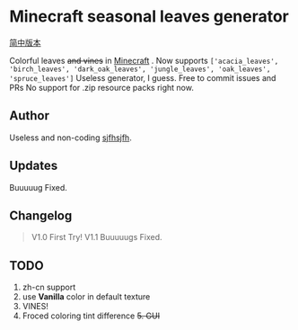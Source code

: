 # Minecraft seasonal leaves generator

[简中版本](.\README.md)

Colorful leaves ~~and vines~~ in [Minecraft](https://www.minecraft.net/) .
Now supports `['acacia_leaves', 'birch_leaves', 'dark_oak_leaves', 'jungle_leaves', 'oak_leaves', 'spruce_leaves']`
Useless generator, I guess.
Free to commit issues and PRs
No support for .zip resource packs right now.

## Author

Useless and non-coding [sjfhsjfh](https://github.com/sjfhsjfh/).

## Updates

Buuuuug Fixed.

## Changelog

> V1.0 First Try!
> V1.1 Buuuuugs Fixed.

## TODO

1. zh-cn support
2. use **Vanilla** color in default texture
3. VINES!
4. Froced coloring tint difference
~~5. GUI~~

